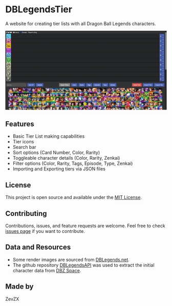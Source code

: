 # DBLegendsTier

A website for creating tier lists with all Dragon Ball Legends characters.

![DBLegendsTier](README_img.webp)

## Features

- Basic Tier List making capabilities
- Tier icons
- Search bar
- Sort options (Card Number, Color, Rarity)
- Toggleable character details (Color, Rarity, Zenkai)
- Filter options (Color, Rarity, Tags, Episode, Type, Zenkai)
- Importing and Exporting tiers via JSON files

## License

This project is open source and available under the [MIT License](LICENSE).

## Contributing

Contributions, issues, and feature requests are welcome. Feel free to check [issues page](https://github.com/ZevZX/DragonBallLegendsTierList/issues) if you want to contribute.

## Data and Resources
- Some render images are sourced from [DBLegends.net](https://dblegends.net/).
- The github repository [DBLegendsAPI](https://github.com/feijoes/DBlegendsAPI) was used to extract the initial character data from [DBZ Space](https://legends.dbz.space/).

## Made by

ZevZX